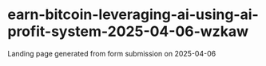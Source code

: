 # earn-bitcoin-leveraging-ai-using-ai-profit-system-2025-04-06-wzkaw
Landing page generated from form submission on 2025-04-06
